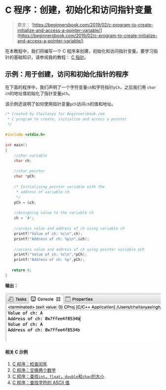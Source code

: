 # C 程序：创建，初始化和访问指针变量

> 原文： [https://beginnersbook.com/2019/02/c-program-to-create-initialize-and-access-a-pointer-variable/](https://beginnersbook.com/2019/02/c-program-to-create-initialize-and-access-a-pointer-variable/)

在本教程中，我们将编写一个 C 程序来创建，初始化和访问指针变量。要学习指针的基础知识，请参阅我的教程： [C 指针](https://beginnersbook.com/2014/01/c-pointers/)。

## 示例：用于创建，访问和初始化指针的程序

在下面的程序中，我们声明了一个字符变量`ch`和字符指针`pCh`，之后我们用 `char ch`的地址值初始化了指针变量`pCh`。

该示例还说明了如何使用指针变量`pCh`访问`ch`的值和地址。

```c
/* Created by Chaitanya for Beginnersbook.com
 * C program to create, initialize and access a pointer
 */

#include <stdio.h>

int main()
{
	//char variable
    char ch;

    //char pointer
    char *pCh;

    /* Initializing pointer variable with the
     * address of variable ch
     */
    pCh = &ch;

    //Assigning value to the variable ch
    ch = 'A';

    //access value and address of ch using variable ch
    printf("Value of ch: %c\n",ch);
    printf("Address of ch: %p\n",&ch);

    //access value and address of ch using pointer variable pCh
    printf("Value of ch: %c\n",*pCh);
    printf("Address of ch: %p",pCh);

   return 0;
}
```

**输出：**

![C program to create, initialize and access a pointer variable](img/6e5983a5b6f55ec202c9f458decdc7d6.jpg)

#### 相关 C 示例

1.  [C 程序：检查闰年](https://beginnersbook.com/2017/09/c-program-to-check-leap-year/)
2.  [C 程序：交换两个数字](https://beginnersbook.com/2017/09/c-program-to-swap-two-numbers/)
3.  [C 程序：查找`int`，`float`，`double`和`char`的大小](https://beginnersbook.com/2017/09/c-program-to-find-the-size-of-int-float-double-and-char/)
4.  [C 程序：查找字符的 ASCII 值](https://beginnersbook.com/2017/09/c-program-to-find-ascii-value-of-a-character/)